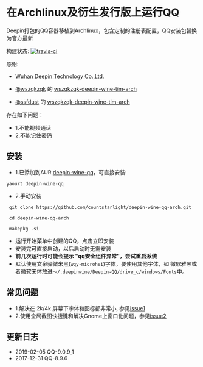 # 在Archlinux及衍生发行版上运行QQ

Deepin打包的QQ容器移植到Archlinux，包含定制的注册表配置，QQ安装包替换为官方最新

构建状态: [![travis-ci](https://travis-ci.org/countstarlight/deepin-wine-qq-arch.svg?branch=master)](https://travis-ci.org/countstarlight/deepin-wine-qq-arch)

感谢:

* [Wuhan Deepin Technology Co.,Ltd.](http://www.deepin.org/)


* [@wszqkzqk](https://github.com/wszqkzqk) 的 [wszqkzqk-deepin-wine-tim-arch](https://github.com/wszqkzqk/wszqkzqk-deepin-wine-tim-arch)

* [@ssfdust](https://github.com/ssfdust) 的 [wszqkzqk-deepin-wine-tim-arch](https://github.com/ssfdust/wszqkzqk-deepin-wine-tim-arch)

存在如下问题：
  * 1.不能视频通话
  * 2.不能记住密码

## 安装
* 1.已添加到AUR [deepin-wine-qq](https://aur.archlinux.org/packages/deepin-wine-qq/)，可直接安装:
```shell
yaourt deepin-wine-qq
```

* 2.手动安装

```shell
 git clone https://github.com/countstarlight/deepin-wine-qq-arch.git

 cd deepin-wine-qq-arch
  
 makepkg -si
```

* 运行开始菜单中创建的QQ，点击立即安装
* 安装完可直接启动，以后启动时无需安装
* **前几次运行时可能会提示 "qq安全组件异常"，尝试重启系统**
* 默认使用文泉驿微米黑(`wqy-microhei`)字体，要使用其他字体，如 微软雅黑或者微软宋体放进`～/.deepinwine/Deepin-QQ/drive_c/windows/Fonts`中。
## 常见问题
* 1.解决在 2k/4k 屏幕下字体和图标都非常小, 参见[issue1](https://github.com/countstarlight/deepin-wine-tim-arch/issues/1)
* 2.使用全局截图快捷键和解决Gnome上窗口化问题，参见[issue2](https://github.com/countstarlight/deepin-wine-tim-arch/issues/2)
## 更新日志

* 2019-02-05 QQ-9.0.9_1
* 2017-12-31 QQ-8.9.6